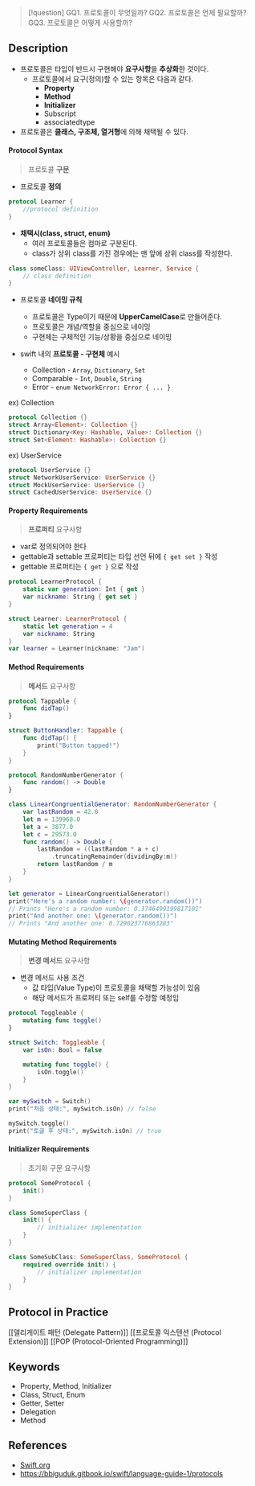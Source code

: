 >[!question]
>GQ1. 프로토콜이 무엇일까?
>GQ2. 프로토콜은 언제 필요할까?
>GQ3. 프로토콜은 어떻게 사용할까?

## Description
- 프로토콜은 타입이 반드시 구현해야 **요구사항**을 **추상화**한 것이다.  
	- 프로토콜에서 요구(정의)할 수 있는 항목은 다음과 같다.
		- **Property**
		- **Method**
		- **Initializer**
		- Subscript
		- associatedtype
- 프로토콜은 **클래스, 구조체, 열거형**에 의해 채택될 수 있다.

#### Protocol **Syntax**
> 프로토콜 **구문**

- 프로토콜 **정의**
```swift
protocol Learner {
	//protocol definition
}
```
 
 - **채택시(class, struct, enum)**
	- 여러 프로토콜들은 컴마로 구분된다.
	- class가 상위 class를 가진 경우에는 맨 앞에 상위 class를 작성한다.
```swift
class someClass: UIViewController, Learner, Service {
	// class definition
}
```

- 프로토콜 **네이밍 규칙**
	- 프로토콜은 Type이기 때문에 **UpperCamelCase**로 만들어준다.
	- 프로토콜은 개념/역할을 중심으로 네이밍
	- 구현체는 구체적인 기능/상황을 중심으로 네이밍

- swift 내의 **프로토콜 - 구현체** 예시
	- Collection - `Array`, `Dictionary`, `Set`
	- Comparable - `Int`, `Double`, `String`
	- Error - `enum NetworkError: Error { ... }`

ex) Collection
```swift
protocol Collection {}
struct Array<Element>: Collection {}
struct Dictionary<Key: Hashable, Value>: Collection {}
struct Set<Element: Hashable>: Collection {}
```

ex) UserService
```swift
protocol UserService {}
struct NetworkUserService: UserService {}
struct MockUserService: UserService {}
struct CachedUserService: UserService {}
```


#### **Property** Requirements
> **프로퍼티** 요구사항

- var로 정의되어야 한다
- gettable과 settable 프로퍼티는 타입 선언 뒤에 `{ get set }` 작성
- gettable 프로퍼티는 `{ get }` 으로 작성
```swift
protocol LearnerProtocol {
	static var generation: Int { get }
	var nickname: String { get set }
}

struct Learner: LearnerProtocol {
	static let generation = 4
	var nickname: String
}
var learner = Learner(nickname: "Jam")
```

#### **Method** Requirements
> **메서드** 요구사항

```swift
protocol Tappable {
    func didTap()
}

struct ButtonHandler: Tappable {
    func didTap() {
        print("Button tapped!")
    }
}
```

```swift
protocol RandomNumberGenerator {
    func random() -> Double
}

class LinearCongruentialGenerator: RandomNumberGenerator {
    var lastRandom = 42.0
    let m = 139968.0
    let a = 3877.0
    let c = 29573.0
    func random() -> Double {
        lastRandom = ((lastRandom * a + c)
            .truncatingRemainder(dividingBy:m))
        return lastRandom / m
    }
}

let generator = LinearCongruentialGenerator()
print("Here's a random number: \(generator.random())")
// Prints "Here's a random number: 0.3746499199817101"
print("And another one: \(generator.random())")
// Prints "And another one: 0.729023776863283"
```
#### **Mutating Method** Requirements
> **변경 메서드** 요구사항
- 변경 메서드 사용 조건
	- 값 타입(Value Type)이 프로토콜을 채택할 가능성이 있음
    - 해당 메서드가 프로퍼티 또는 self를 수정할 예정임

```swift
protocol Toggleable {
    mutating func toggle()
}

struct Switch: Toggleable {
    var isOn: Bool = false

    mutating func toggle() {
        isOn.toggle()
    }
}

var mySwitch = Switch()
print("처음 상태:", mySwitch.isOn) // false

mySwitch.toggle()
print("토글 후 상태:", mySwitch.isOn) // true
```

#### **Initializer** Requirements
> 초기화 구문 요구사항

```swift
protocol SomeProtocol {
    init()
}

class SomeSuperClass {
    init() {
        // initializer implementation
    }
}

class SomeSubClass: SomeSuperClass, SomeProtocol {
    required override init() {
        // initializer implementation
    }
}
```

## Protocol in Practice
[[델리게이트 패턴 (Delegate Pattern)]]
[[프로토콜 익스텐션 (Protocol Extension)]]
[[POP (Protocol-Oriented Programming)]]
## Keywords
+ Property, Method, Initializer
+ Class, Struct, Enum
+ Getter, Setter
+ Delegation
+ Method

## References
- [Swift.org](https://docs.swift.org/swift-book/documentation/the-swift-programming-language/protocols/)
- https://bbiguduk.gitbook.io/swift/language-guide-1/protocols